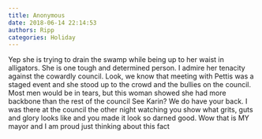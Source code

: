 ```yaml
---
title: Anonymous
date: 2018-06-14 22:14:53
authors: Ripp
categories: Holiday
---
```


 Yep she is trying to drain the swamp while being up to her waist in alligators.   She is one tough and determined person.   I admire her tenacity against the cowardly council.   Look, we know that meeting with Pettis was a staged event and she stood up to the crowd and the bullies on the council.   Most men would be in tears, but this woman showed she had more backbone than the rest of the council
See Karin?  We do have your back.  I was there at the council the other night watching you show what grits, guts and glory looks like and you made it look so darned good.
Wow that is MY mayor and I am proud just thinking about this fact